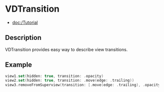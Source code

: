# VDTransition

- <doc:/Tutorial>

## Description

VDTransition provides easy way to describe view transitions.

## Example
```swift 
view1.set(hidden: true, transition: .opacity)
view2.set(hidden: true, transition: .move(edge: .trailing))
view3.removeFromSuperview(transition: [.move(edge: .trailing), .opacity])
```
